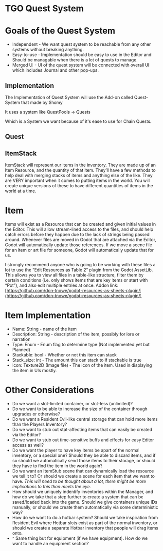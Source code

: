 # TGO Quest System

# Goals of the Quest System

- Independent - We want quest system to be reachable from any other systems without breaking anything.
- Easy-to-use - Implementation should be easy to use in the Editor and Should be managable when there is a lot of quests to manage.
- Merged UI - UI of the quest system will be connected with overall UI which includes Journal and other pop-ups.

## Implementation

The Implementation of Quest System will use the Add-on called Quest-System that made by Shomy

It uses a system like QuestPools -> Quests

Which is a System we want because of it's ease to use for Chain Quests.

## Quest



## ItemStack

ItemStack will represent our items in the inventory. They are made up of an Item Resource, and the quantity of that item. They’ll have a few methods to help deal with merging stacks of items and anything else of the like. They are VERY important when it comes to putting items in the world. You will create unique versions of these to have different quantities of items in the world at a time. 

# Item

Items will exist as a Resource that can be created and given initial values in the Editor. This will allow stream-lined access to the files, and should help catch errors before they happen due to the lack of strings being passed around. Whenever files are moved in Godot that are attached via the Editor, Godot will automatically update those references. If we move a scene file for an item or art file for someone, Godot will automatically update that for us. 

I strongly recommend anyone who is going to be working with these files a lot to use the “Edit Resources as Table 2” plugin from the Godot AssetLib. This allows you to view all files in a table-like structure, filter them by certain conditions (i.e. only shows items that are key items or start with “Pot”), and also edit multiple entries at once. Addon link: [https://github.com/don-tnowe/godot-resources-as-sheets-plugin/](https://github.com/don-tnowe/godot-resources-as-sheets-plugin/)

# Item Implementation

- Name: String - name of the item
- Description: String - description of the item, possibly for lore or narration
- Type: Enum - Enum flag to determine type (Not implemented yet but Planned)
- Stackable: bool - Whether or not this item can stack
- Stack_size: int - The amount this can stack to if stackable is true
- Icon: Texture2D (Image file) - The icon of the item. Used in displaying the item in UIs mostly.

# Other Considerations

- Do we want a slot-limited container, or slot-less (unlimited)?
- Do we want to be able to increase the size of the container through upgrades or otherwise?
- Do we want a Resident Evil-like central storage that can hold more items than the Players Inventory?
- Do we want to stub out stat-affecting items that can easily be created via the Editor?
- Do we want to stub out time-sensitive buffs and effects for easy Editor access as well?
- Do we want the player to have key items be apart of the normal inventory, or a special one? Should they be able to discard items, and if so should we automatically send those items to their storage, or should they have to find the item in the world again?
- Do we want an ItemStub scene that can dynamically load the resource we tell it to? Or should we create a scene for each item that we want to have. *This will need to be thought about a lot, there might be more implications to this than meets the eye.*
- How should we uniquely indentify inventories within the Manager, and how do we take that a step further to create a system that can be saved/loaded back into the game. Should we give containers unique IDs manually, or should we create them automatically via some deterministic way?
- How do we want to do a hotbar system? Should we take inspiration from Resident Evil where Hotbar slots exist as part of the normal inventory, or should we create a separate Hotbar inventory that people will drag items onto.
- ^ Same thing but for equipment (if we have equipment). How do we want to handle an equipment section?